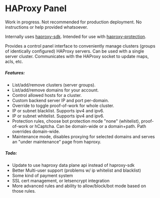 # HAProxy Panel

Work in progress. Not recommended for production deployment. No instructions or help provided whatsoever.

Internally uses [haproxy-sdk](https://github.com/jackpinetech/haproxy-sdk).
Intended for use with [haproxy-protection](https://gitgud.io/fatchan/haproxy-protection).

Provides a control panel interface to conveniently manage clusters (groups of identically configured) HAProxy servers. Can be used with a single server cluster. Communicates with the HAProxy socket to update maps, acls, etc.

##### Features:
- List/add/remove clusters (server groups).
- List/add/remove domains for your account.
- Control allowed hosts for a cluster.
- Custom backend server IP and port per-domain.
- Override to toggle proof-of-work for whole cluster.
- IP or subnet blacklist. Supports ipv4 and ipv6.
- IP or subnet whitelist. Supports ipv4 and ipv6.
- Protection rules, choose bot protection mode "none" (whitelist), proof-of-work or hCaptcha. Can be domain-wide or a domain+path. Path overrides domain-wide.
- Maintenance mode, disables proxying for selected domains and serves an "under maintenance" page from haproxy.

##### Todo:
- Update to use haproxy data plane api instead of haproxy-sdk
- Better Multi-user support (problems w/ ip whitelist and blacklist)
- Some kind of payment system
- SSL cert management, or letsencrypt integration
- More advanced rules and ability to allow/block/bot mode based on those rules.
